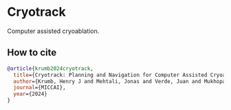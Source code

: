 # Cryotrack

Computer assisted cryoablation.

## How to cite

```bibtex
@article{krumb2024cryotrack,
  title={Cryotrack: Planning and Navigation for Computer Assisted Cryoablation},
  author={Krumb, Henry J and Mehtali, Jonas and Verde, Juan and Mukhopadhyay, Anirban and Essert, Caroline},
  journal={MICCAI},
  year={2024}
}
```
